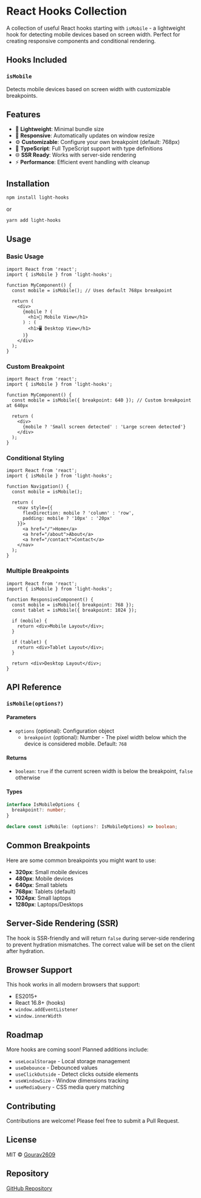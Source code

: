 # React Hooks Collection

A collection of useful React hooks starting with `isMobile` - a lightweight hook for detecting mobile devices based on screen width. Perfect for creating responsive components and conditional rendering.

## Hooks Included

### `isMobile`
Detects mobile devices based on screen width with customizable breakpoints.

## Features

- 🚀 **Lightweight**: Minimal bundle size
- 📱 **Responsive**: Automatically updates on window resize
- ⚙️ **Customizable**: Configure your own breakpoint (default: 768px)
- 🔧 **TypeScript**: Full TypeScript support with type definitions
- 🌐 **SSR Ready**: Works with server-side rendering
- ⚡ **Performance**: Efficient event handling with cleanup

## Installation

```bash
npm install light-hooks
```

or

```bash
yarn add light-hooks
```

## Usage

### Basic Usage

```tsx
import React from 'react';
import { isMobile } from 'light-hooks';

function MyComponent() {
  const mobile = isMobile(); // Uses default 768px breakpoint

  return (
    <div>
      {mobile ? (
        <h1>📱 Mobile View</h1>
      ) : (
        <h1>🖥️ Desktop View</h1>
      )}
    </div>
  );
}
```

### Custom Breakpoint

```tsx
import React from 'react';
import { isMobile } from 'light-hooks';

function MyComponent() {
  const mobile = isMobile({ breakpoint: 640 }); // Custom breakpoint at 640px

  return (
    <div>
      {mobile ? 'Small screen detected' : 'Large screen detected'}
    </div>
  );
}
```

### Conditional Styling

```tsx
import React from 'react';
import { isMobile } from 'light-hooks';

function Navigation() {
  const mobile = isMobile();

  return (
    <nav style={{
      flexDirection: mobile ? 'column' : 'row',
      padding: mobile ? '10px' : '20px'
    }}>
      <a href="/">Home</a>
      <a href="/about">About</a>
      <a href="/contact">Contact</a>
    </nav>
  );
}
```

### Multiple Breakpoints

```tsx
import React from 'react';
import { isMobile } from 'light-hooks';

function ResponsiveComponent() {
  const mobile = isMobile({ breakpoint: 768 });
  const tablet = isMobile({ breakpoint: 1024 });

  if (mobile) {
    return <div>Mobile Layout</div>;
  }
  
  if (tablet) {
    return <div>Tablet Layout</div>;
  }
  
  return <div>Desktop Layout</div>;
}
```

## API Reference

### `isMobile(options?)`

#### Parameters

- `options` (optional): Configuration object
  - `breakpoint` (optional): Number - The pixel width below which the device is considered mobile. Default: `768`

#### Returns

- `boolean`: `true` if the current screen width is below the breakpoint, `false` otherwise

#### Types

```typescript
interface IsMobileOptions {
  breakpoint?: number;
}

declare const isMobile: (options?: IsMobileOptions) => boolean;
```

## Common Breakpoints

Here are some common breakpoints you might want to use:

- **320px**: Small mobile devices
- **480px**: Mobile devices
- **640px**: Small tablets
- **768px**: Tablets (default)
- **1024px**: Small laptops
- **1280px**: Laptops/Desktops

## Server-Side Rendering (SSR)

The hook is SSR-friendly and will return `false` during server-side rendering to prevent hydration mismatches. The correct value will be set on the client after hydration.

## Browser Support

This hook works in all modern browsers that support:
- ES2015+
- React 16.8+ (hooks)
- `window.addEventListener`
- `window.innerWidth`

## Roadmap

More hooks are coming soon! Planned additions include:
- `useLocalStorage` - Local storage management
- `useDebounce` - Debounced values
- `useClickOutside` - Detect clicks outside elements
- `useWindowSize` - Window dimensions tracking
- `useMediaQuery` - CSS media query matching

## Contributing

Contributions are welcome! Please feel free to submit a Pull Request.

## License

MIT © [Gourav2609](https://github.com/Gourav2609)

## Repository

[GitHub Repository](https://github.com/Gourav2609/isMobile)